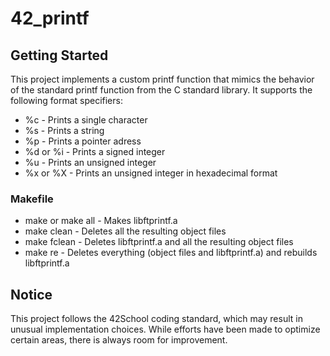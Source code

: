 # 42_printf
## Getting Started
This project implements a custom printf function that mimics the behavior of the standard printf function from the C standard library. It supports the following format specifiers:
- %c - Prints a single character
- %s - Prints a string
- %p - Prints a pointer adress
- %d or %i - Prints a signed integer
- %u - Prints an unsigned integer
- %x or %X - Prints an unsigned integer in hexadecimal format
### Makefile
- make or make all - Makes libftprintf.a
- make clean - Deletes all the resulting object files
- make fclean - Deletes libftprintf.a and all the resulting object files
- make re - Deletes everything (object files and libftprintf.a) and rebuilds libftprintf.a
## Notice
This project follows the 42School coding standard, which may result in unusual implementation choices. While efforts have been made to optimize certain areas, there is always room for improvement.
